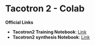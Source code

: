 # Tacotron 2 - Colab



**Official Links**
- **Tacotron2 Training Notebook**: [Link](https://colab.research.google.com/github/justinjohn0306/Tacotron2-Colab/blob/main/Tacotron2_Training.ipynb)
- **Tacotron2 synthesis Notebook**: [Link](https://colab.research.google.com/github/justinjohn0306/Tacotron2-Colab/blob/main/Tacotron2_synthesis.ipynb)
